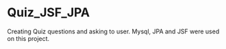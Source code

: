 # Quiz_JSF_JPA
Creating Quiz questions and asking to user. Mysql, JPA and JSF were used on this project.
